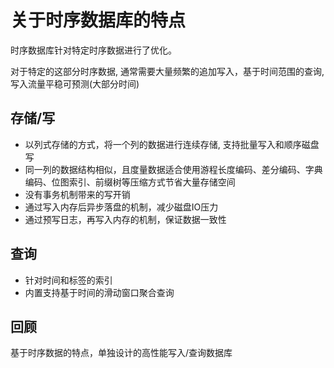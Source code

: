 # 关于时序数据库的特点

时序数据库针对特定时序数据进行了优化。

对于特定的这部分时序数据, 通常需要大量频繁的追加写入，基于时间范围的查询, 写入流量平稳可预测(大部分时间)

## 存储/写

- 以列式存储的方式，将一个列的数据进行连续存储, 支持批量写入和顺序磁盘写
- 同一列的数据结构相似，且度量数据适合使用游程长度编码、差分编码、字典编码、位图索引、前缀树等压缩方式节省大量存储空间
- 没有事务机制带来的写开销
- 通过写入内存后异步落盘的机制，减少磁盘IO压力
- 通过预写日志，再写入内存的机制，保证数据一致性

## 查询

- 针对时间和标签的索引
- 内置支持基于时间的滑动窗口聚合查询

## 回顾

基于时序数据的特点，单独设计的高性能写入/查询数据库
